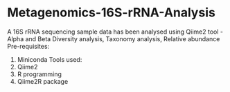 # Metagenomics-16S-rRNA-Analysis
A 16S rRNA sequencing sample data has been analysed using Qiime2 tool - Alpha and Beta Diversity analysis, Taxonomy analysis, Relative abundance  
Pre-requisites: 
1. Miniconda
Tools used:
1. Qiime2
2. R programming
3. Qiime2R package
